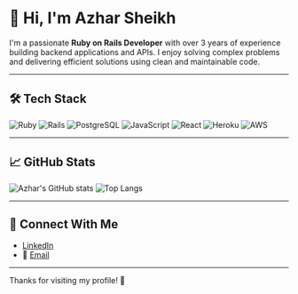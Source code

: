 
# 👋 Hi, I'm Azhar Sheikh

I'm a passionate **Ruby on Rails Developer** with over 3 years of experience building backend applications and APIs. I enjoy solving complex problems and delivering efficient solutions using clean and maintainable code.

---

## 🛠️ Tech Stack

![Ruby](https://img.shields.io/badge/-Ruby-red?style=flat&logo=ruby)
![Rails](https://img.shields.io/badge/-Rails-cc0000?style=flat&logo=ruby-on-rails)
![PostgreSQL](https://img.shields.io/badge/-PostgreSQL-336791?style=flat&logo=postgresql)
![JavaScript](https://img.shields.io/badge/-JavaScript-yellow?style=flat&logo=javascript)
![React](https://img.shields.io/badge/-React-blue?style=flat&logo=react)
![Heroku](https://img.shields.io/badge/-Heroku-430098?style=flat&logo=heroku)
![AWS](https://img.shields.io/badge/-AWS-232F3E?style=flat&logo=amazon-aws)

---

## 📈 GitHub Stats

![Azhar's GitHub stats](https://github-readme-stats.vercel.app/api?username=Azharsheikh12&show_icons=true&theme=default)
![Top Langs](https://github-readme-stats.vercel.app/api/top-langs/?username=Azharsheikh12&layout=compact)

---

## 🔗 Connect With Me

- [LinkedIn](https://www.linkedin.com/in/azhar-sheikh-ruby-developer/)
- 📧 [Email](azharofficial96@gmail.com)

---

Thanks for visiting my profile! 🚀
